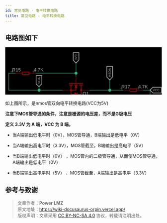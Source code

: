 ```yaml
---
id: 常见电路 - 电平转换电路
title: 常见电路 - 电平转换电路
---
```


## 电路图如下

![](https://github.com/powerLMZ/picture/blob/master/%E7%94%B5%E5%B9%B3%E8%BD%AC%E6%8D%A2%E7%94%B5%E8%B7%AF.jpg?raw=true)

如上图所示，是nmos管双向电平转换电路(VCC为5V)

**注意下MOS管导通的条件，注意是栅源的电压差，而不是G极电压**

**定义 3.3V 为 A 端，VCC 为 B 端。**

- 当A端输出低电平时（0V），MOS管导通，B端输出是低电平（0V）  

- 当A端输出高电平时（3.3V），MOS管截至，B端输出是高电平（5V）  

- 当B端输出低电平时（0V）  ，MOS管内的二极管导通，从而使MOS管导通，A端输出是低电平（0V）  

- 当B端输出高电平时（5V）  ，MOS管截至，A端输出是高电平（3.3V）  










## 参考与致谢


> 文章作者：**Power LMZ**  
> 原文地址：https://wiki-docusaurus-orpin.vercel.app/  
> 版权声明：文章采用 [CC BY-NC-SA 4.0](https://creativecommons.org/licenses/by/4.0/deed.zh) 协议，转载请注明出处。
